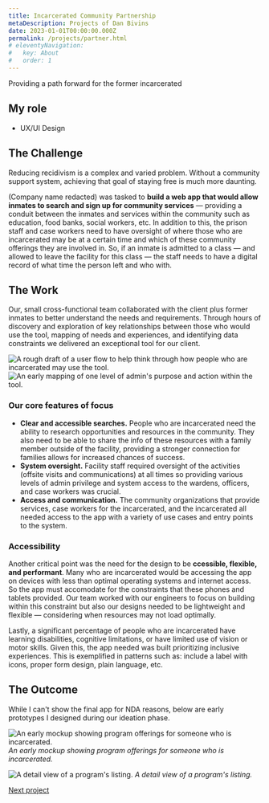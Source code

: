 ```yaml
---
title: Incarcerated Community Partnership
metaDescription: Projects of Dan Bivins
date: 2023-01-01T00:00:00.000Z
permalink: /projects/partner.html
# eleventyNavigation:
#   key: About
#   order: 1
---
```


Providing a path forward for the former incarcerated

## My role
- UX/UI Design

## The Challenge

Reducing recidivism is a complex and varied problem. Without a community support system, achieving that goal of staying free is much more daunting.

(Company name redacted) was tasked to **build a web app that would allow inmates to search and sign up for community services** &mdash; providing a conduit between the inmates and services within the community such as education, food banks, social workers, etc. In addition to this, the prison staff and case workers need to have oversight of where those who are incarcerated may be at a certain time and which of these community offerings they are involved in. So, if an inmate is admitted to a class &mdash; and allowed to leave the facility for this class &mdash; the staff needs to have a digital record of what time the person left and who with.

## The Work
Our, small cross-functional team collaborated with the client plus former inmates to better understand the needs and requirements. Through hours of discovery and exploration of key relationships between those who would use the tool, mapping of needs and experiences, and identifying data constraints we delivered an exceptional tool for our client.

![A rough draft of a user flow to help think through how people who are incarcerated may use the tool.](/static/img/cc_roles.png)
![An early mapping of one level of admin's purpose and action within the tool.](/static/img/cc_map.png)


### Our core features of focus
- **Clear and accessible searches.** People who are incarcerated need the ability to research opportunities and resources in the community. They also need to be able to share the info of these resources with a family member outside of the facility, providing a stronger connection for families allows for increased chances of success.
- **System oversight.** Facility staff required oversight of the activities (offsite visits and communications) at all times so providing various levels of admin privilege and system access to the wardens, officers, and case workers was crucial.
- **Access and communication.** The community organizations that provide services, case workers for the incarcerated, and the incarcerated all needed access to the app with a variety of use cases and entry points to the system.

### Accessibility
Another critical point was the need for the design to be **ccessible, flexible, and performant**. Many who are incarcerated would be accessing the app on devices with less than optimal operating systems and internet access. So the app must accomodate for the constraints that these phones and tablets provided. Our team worked with our engineers to focus on building within this constraint but also our designs needed to be lightweight and flexible &mdash; considering when resources may not load optimally. 

Lastly, a significant percentage of people who are incarcerated have learning disabilities, cognitive limitations, or have limited use of vision or motor skills. Given this, the app needed was built prioritizing inclusive experiences. This is exemplified in patterns such as: include a label with icons, proper form design, plain language, etc. 

## The Outcome
While I can't show the final app for NDA reasons, below are early prototypes I designed during our ideation phase. 

![An early mockup showing program offerings for someone who is incarcerated.](/static/img/cc_programs.png)
*An early mockup showing program offerings for someone who is incarcerated.*

![A detail view of a program's listing.](/static/img/cc_detail.png)
*A detail view of a program's listing.*

[Next project](/projects/mgov)